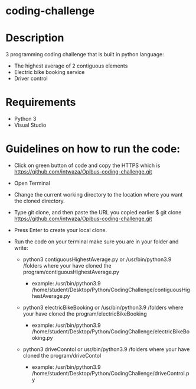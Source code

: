 # coding-challenge

# Description

3 programming coding challenge that is built in python language:

 *  The highest average of 2 contiguous elements
 *  Electric bike booking service
 *  Driver control

# Requirements

 * Python 3
 * Visual Studio

# Guidelines on how to run the code:

 * Click on green button of code and copy the HTTPS which is https://github.com/intwaza/Opibus-coding-challenge.git

 * Open Terminal

 * Change the current working directory to the location where you want the cloned directory.

 * Type git clone, and then paste the URL you copied earlier 
       $ git clone https://github.com/intwaza/Opibus-coding-challenge.git

 * Press Enter to create your local clone.

 * Run the code on your terminal make sure you are in your folder and write:

      * python3 contiguousHighestAverage.py or /usr/bin/python3.9 /folders where your have cloned the program/contiguousHighestAverage.py 
          * example: /usr/bin/python3.9 /home/student/Desktop/Python/CodingChallenge/contiguousHighestAverage.py

      * python3  electricBikeBooking or /usr/bin/python3.9 /folders where your have cloned the program/electricBikeBooking 
          * example: /usr/bin/python3.9 /home/student/Desktop/Python/CodingChallenge/electricBikeBooking.py
        
      * python3 driveConntol or usr/bin/python3.9 /folders where your have cloned the program/driveContol
          * example: /usr/bin/python3.9 /home/student/Desktop/Python/CodingChallenge/driveControl.py
        
